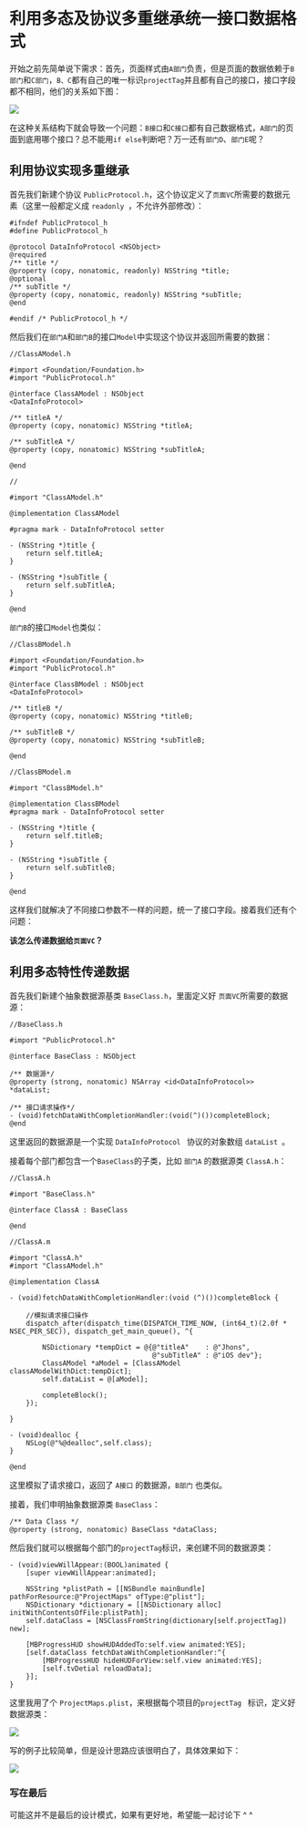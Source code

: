 # 利用多态及协议多重继承统一接口数据格式

开始之前先简单说下需求：首先，页面样式由`A部门`负责，但是页面的数据依赖于`B部门`和`C部门`，`B、C`都有自己的唯一标识`projectTag`并且都有自己的接口，接口字段都不相同，他们的关系如下图：

![](images/pic.png)

在这种关系结构下就会导致一个问题：`B接口`和`C接口`都有自己数据格式，`A部门`的页面到底用哪个接口？总不能用`if else`判断吧？万一还有`部门D`、`部门E`呢？

## 利用协议实现多重继承

首先我们新建个协议 `PublicProtocol.h`，这个协议定义了`页面VC`所需要的数据元素（这里一般都定义成 `readonly `，不允许外部修改）：

```objc
#ifndef PublicProtocol_h
#define PublicProtocol_h

@protocol DataInfoProtocol <NSObject>
@required
/** title */
@property (copy, nonatomic, readonly) NSString *title;
@optional
/** subTitle */
@property (copy, nonatomic, readonly) NSString *subTitle;
@end

#endif /* PublicProtocol_h */
```

然后我们在`部门A`和`部门B`的接口`Model`中实现这个协议并返回所需要的数据：

```objc
//ClassAModel.h

#import <Foundation/Foundation.h>
#import "PublicProtocol.h"

@interface ClassAModel : NSObject
<DataInfoProtocol>

/** titleA */
@property (copy, nonatomic) NSString *titleA;

/** subTitleA */
@property (copy, nonatomic) NSString *subTitleA;

@end
```

```objc
//

#import "ClassAModel.h"

@implementation ClassAModel

#pragma mark - DataInfoProtocol setter

- (NSString *)title {
    return self.titleA;
}

- (NSString *)subTitle {
    return self.subTitleA;
}

@end

```

`部门B`的接口`Model`也类似：

```objc
//ClassBModel.h

#import <Foundation/Foundation.h>
#import "PublicProtocol.h"

@interface ClassBModel : NSObject
<DataInfoProtocol>

/** titleB */
@property (copy, nonatomic) NSString *titleB;

/** subTitleB */
@property (copy, nonatomic) NSString *subTitleB;

@end
```

```objc
//ClassBModel.m

#import "ClassBModel.h"

@implementation ClassBModel
#pragma mark - DataInfoProtocol setter

- (NSString *)title {
    return self.titleB;
}

- (NSString *)subTitle {
    return self.subTitleB;
}

@end

```

这样我们就解决了不同接口参数不一样的问题，统一了接口字段。接着我们还有个问题：

**该怎么传递数据给`页面VC`？**

## 利用多态特性传递数据

首先我们新建个抽象数据源基类 `BaseClass.h`，里面定义好 `页面VC`所需要的数据源：

```objc
//BaseClass.h

#import "PublicProtocol.h"

@interface BaseClass : NSObject

/** 数据源*/
@property (strong, nonatomic) NSArray <id<DataInfoProtocol>> *dataList;

/** 接口请求操作*/
- (void)fetchDataWithCompletionHandler:(void(^)())completeBlock;
@end

```

这里返回的数据源是一个实现 `DataInfoProtocol ` 协议的对象数组 `dataList `。

接着每个部门都包含一个`BaseClass`的子类，比如 `部门A` 的数据源类 `ClassA.h`：

```objc
//ClassA.h

#import "BaseClass.h"

@interface ClassA : BaseClass

@end

```

```objc
//ClassA.m

#import "ClassA.h"
#import "ClassAModel.h"

@implementation ClassA

- (void)fetchDataWithCompletionHandler:(void (^)())completeBlock {
    
    //模拟请求接口操作
    dispatch_after(dispatch_time(DISPATCH_TIME_NOW, (int64_t)(2.0f * NSEC_PER_SEC)), dispatch_get_main_queue(), ^{
        
        NSDictionary *tempDict = @{@"titleA"    : @"Jhons",
                                   @"subTitleA" : @"iOS dev"};
        ClassAModel *aModel = [ClassAModel classAModelWithDict:tempDict];
        self.dataList = @[aModel];
        
        completeBlock();
    });
    
}

- (void)dealloc {
    NSLog(@"%@dealloc",self.class);
}

@end

```

这里模拟了请求接口，返回了 `A接口` 的数据源，`B部门` 也类似。

接着，我们申明抽象数据源类 `BaseClass`：

```objc
/** Data Class */
@property (strong, nonatomic) BaseClass *dataClass;
```

然后我们就可以根据每个部门的`projectTag`标识，来创建不同的数据源类：

```objc
- (void)viewWillAppear:(BOOL)animated {
    [super viewWillAppear:animated];
    
    NSString *plistPath = [[NSBundle mainBundle] pathForResource:@"ProjectMaps" ofType:@"plist"];
    NSDictionary *dictionary = [[NSDictionary alloc] initWithContentsOfFile:plistPath];
    self.dataClass = [NSClassFromString(dictionary[self.projectTag]) new];
    
    [MBProgressHUD showHUDAddedTo:self.view animated:YES];
    [self.dataClass fetchDataWithCompletionHandler:^{
        [MBProgressHUD hideHUDForView:self.view animated:YES];
        [self.tvDetial reloadData];
    }];
}
```

这里我用了个 `ProjectMaps.plist`，来根据每个项目的`projectTag ` 标识，定义好数据源类：

![](images/pic_01.png)


写的例子比较简单，但是设计思路应该很明白了，具体效果如下：

![](images/maps.gif)

### 写在最后

可能这并不是最后的设计模式，如果有更好地，希望能一起讨论下 ^ ^






